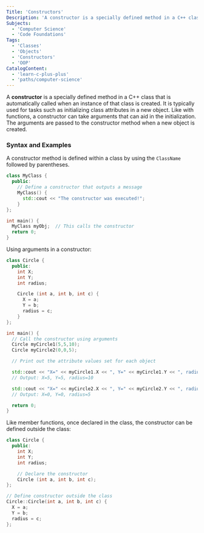 ```yaml
---
Title: 'Constructors'
Description: 'A constructor is a specially defined method in a C++ class that is automatically called when an instance of that class is created.'
Subjects:
  - 'Computer Science'
  - 'Code Foundations'
Tags:
  - 'Classes'
  - 'Objects'
  - 'Constructors'
  - 'OOP'
CatalogContent:
  - 'learn-c-plus-plus'
  - 'paths/computer-science'
---
```


A **constructor** is a specially defined method in a C++ class that is automatically called when an instance of that class is created. It is typically used for tasks such as initializing class attributes in a new object. Like with functions, a constructor can take arguments that can aid in the initialization. The arguments are passed to the constructor method when a new object is created.

### Syntax and Examples

A constructor method is defined within a class by using the `ClassName` followed by parentheses.

```cpp
class MyClass {
  public:
    // Define a constructor that outputs a message
    MyClass() {
      std::cout << "The constructor was executed!";
    }
};

int main() {
  MyClass myObj;  // This calls the constructor
  return 0;
}
```

Using arguments in a constructor:

```cpp
class Circle {
  public:
    int X;
    int Y;
    int radius;

    Circle (int a, int b, int c) {
      X = a;
      Y = b;
      radius = c;
    }
};

int main() {
  // Call the constructor using arguments
  Circle myCircle1(5,5,10);
  Circle myCircle2(0,0,5);

  // Print out the attribute values set for each object

  std::cout << "X=" << myCircle1.X << ", Y=" << myCircle1.Y << ", radius=" << myCircle1.radius << "\n";
  // Output: X=5, Y=5, radius=10

  std::cout << "X=" << myCircle2.X << ", Y=" << myCircle2.Y << ", radius=" << myCircle2.radius << "\n";
  // Output: X=0, Y=0, radius=5

  return 0;
}
```

Like member functions, once declared in the class, the constructor can be defined outside the class:

```cpp
class Circle {
  public:
    int X;
    int Y;
    int radius;

    // Declare the constructor
    Circle (int a, int b, int c);
};

// Define constructor outside the class
Circle::Circle(int a, int b, int c) {
  X = a;
  Y = b;
  radius = c;
};
```
